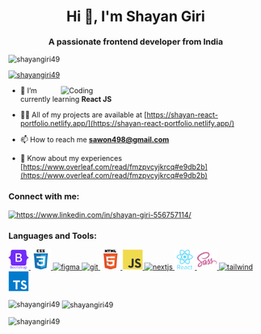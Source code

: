 <h1 align="center">Hi 👋, I'm Shayan Giri</h1>
<h3 align="center">A passionate frontend developer from India</h3>

<p align="left"> <img src="https://komarev.com/ghpvc/?username=shayangiri49&label=Profile%20views&color=0e75b6&style=flat" alt="shayangiri49" /> </p>

<p align="left"> <a href="https://github.com/ryo-ma/github-profile-trophy"><img src="https://github-profile-trophy.vercel.app/?username=shayangiri49" alt="shayangiri49" /></a> </p>
<img autoplay align="right" alt="Coding" width="400" src="https://cdn.dribbble.com/users/1162077/screenshots/3848914/programmer.gif">

- 🌱 I’m currently learning **React JS**

- 👨‍💻 All of my projects are available at [https://shayan-react-portfolio.netlify.app/](https://shayan-react-portfolio.netlify.app/)

- 📫 How to reach me **sawon498@gmail.com**

- 📄 Know about my experiences [https://www.overleaf.com/read/fmzpvcyjkrcq#e9db2b](https://www.overleaf.com/read/fmzpvcyjkrcq#e9db2b)

<h3 align="left">Connect with me:</h3>
<p align="left">
<a href="https://linkedin.com/in/https://www.linkedin.com/in/shayan-giri-556757114/" target="blank"><img align="center" src="https://raw.githubusercontent.com/rahuldkjain/github-profile-readme-generator/master/src/images/icons/Social/linked-in-alt.svg" alt="https://www.linkedin.com/in/shayan-giri-556757114/" height="30" width="40" /></a>
</p>

<h3 align="left">Languages and Tools:</h3>
<p align="left"> <a href="https://getbootstrap.com" target="_blank" rel="noreferrer"> <img src="https://raw.githubusercontent.com/devicons/devicon/master/icons/bootstrap/bootstrap-plain-wordmark.svg" alt="bootstrap" width="40" height="40"/> </a> <a href="https://www.w3schools.com/css/" target="_blank" rel="noreferrer"> <img src="https://raw.githubusercontent.com/devicons/devicon/master/icons/css3/css3-original-wordmark.svg" alt="css3" width="40" height="40"/> </a> <a href="https://www.figma.com/" target="_blank" rel="noreferrer"> <img src="https://www.vectorlogo.zone/logos/figma/figma-icon.svg" alt="figma" width="40" height="40"/> </a> <a href="https://git-scm.com/" target="_blank" rel="noreferrer"> <img src="https://www.vectorlogo.zone/logos/git-scm/git-scm-icon.svg" alt="git" width="40" height="40"/> </a> <a href="https://www.w3.org/html/" target="_blank" rel="noreferrer"> <img src="https://raw.githubusercontent.com/devicons/devicon/master/icons/html5/html5-original-wordmark.svg" alt="html5" width="40" height="40"/> </a> <a href="https://developer.mozilla.org/en-US/docs/Web/JavaScript" target="_blank" rel="noreferrer"> <img src="https://raw.githubusercontent.com/devicons/devicon/master/icons/javascript/javascript-original.svg" alt="javascript" width="40" height="40"/> </a> <a href="https://nextjs.org/" target="_blank" rel="noreferrer"> <img src="https://cdn.worldvectorlogo.com/logos/nextjs-2.svg" alt="nextjs" width="40" height="40"/> </a> <a href="https://reactjs.org/" target="_blank" rel="noreferrer"> <img src="https://raw.githubusercontent.com/devicons/devicon/master/icons/react/react-original-wordmark.svg" alt="react" width="40" height="40"/> </a> <a href="https://sass-lang.com" target="_blank" rel="noreferrer"> <img src="https://raw.githubusercontent.com/devicons/devicon/master/icons/sass/sass-original.svg" alt="sass" width="40" height="40"/> </a> <a href="https://tailwindcss.com/" target="_blank" rel="noreferrer"> <img src="https://www.vectorlogo.zone/logos/tailwindcss/tailwindcss-icon.svg" alt="tailwind" width="40" height="40"/> </a> <a href="https://www.typescriptlang.org/" target="_blank" rel="noreferrer"> <img src="https://raw.githubusercontent.com/devicons/devicon/master/icons/typescript/typescript-original.svg" alt="typescript" width="40" height="40"/> </a> </p>

<p><img align="left" src="https://github-readme-stats.vercel.app/api/top-langs?username=shayangiri49&show_icons=true&locale=en&layout=compact" alt="shayangiri49" /></p>

<p>&nbsp;<img align="center" src="https://github-readme-stats.vercel.app/api?username=shayangiri49&show_icons=true&locale=en" alt="shayangiri49" /></p>

<p><img align="center" src="https://github-readme-streak-stats.herokuapp.com/?user=shayangiri49&" alt="shayangiri49" /></p>
